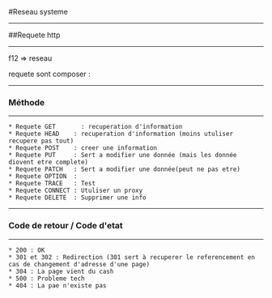 
#Reseau systeme
***
##Requete http
***

f12 => reseau

requete sont composer :

***
### Méthode
***

```
* Requete GET       : recuperation d'information
* Requete HEAD    : recuperation d'information (moins utuliser recupere pas tout)
* Requete POST    : creer une information
* Requete PUT     : Sert a modifier une donnée (mais les donnée diovent etre complete)
* Requete PATCH   : Sert a modifier une donnée(peut ne pas etre)
* Requete OPTION  : 
* Requete TRACE   : Test 
* Requete CONNECT : Utuliser un proxy
* Requete DELETE  : Supprimer une info
```

***
### Code de retour / Code d'etat
***

```
* 200 : OK
* 301 et 302 : Redirection (301 sert à recuperer le referencement en cas de changement d'adresse d'une page)
* 304 : La page vient du cash
* 500 : Probleme tech 
* 404 : La pae n'existe pas
```
